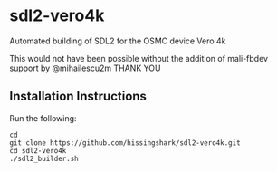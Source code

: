 # sdl2-vero4k

Automated building of SDL2 for the OSMC device Vero 4k

This would not have been possible without the addition of mali-fbdev support by @mihailescu2m THANK YOU

## Installation Instructions
Run the following:
```
cd
git clone https://github.com/hissingshark/sdl2-vero4k.git
cd sdl2-vero4k
./sdl2_builder.sh
```
